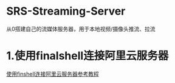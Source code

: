 # SRS-Streaming-Server
从0搭建自己的流媒体服务器，用于本地视频/摄像头推流、拉流

# 1.使用finalshell连接阿里云服务器
[使用finshell连接阿里云服务器参考教程](https://github.com/shizishen/SRS-Streaming-Server/tree/master)
